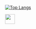 [![Top Langs](https://github-readme-stats.vercel.app/api/top-langs/?username=hopedestruction&layout=compact&hide_border=true&show_icons=true&theme=dark&bg_color=00000000)](https://github.com/hopedestruction)

[<img src="https://img.icons8.com/fluency/96/twitter.png" width="32">](https://twitter.com/hopedestruction)
